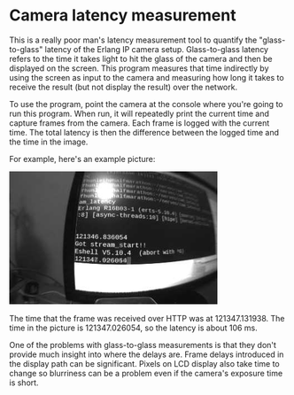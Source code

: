 # Camera latency measurement

This is a really poor man's latency measurement tool to
quantify the "glass-to-glass" latency of the Erlang IP
camera setup. Glass-to-glass latency refers to
the time it takes light to hit the glass of the camera
and then be displayed on the screen. This program
measures that time indirectly by using the screen as
input to the camera and measuring how long it takes to
receive the result (but not display the result) over
the network.

To use the program, point the camera at the console where you're
going to run this program. When run, it will repeatedly
print the current time and capture frames from the camera.
Each frame is logged with the current time.
The total latency is then the difference between
the logged time and the time in the image.

For example, here's an example picture:

![Picture](docs/frame_13_121347.131938.jpg)

The time that the frame was received over HTTP was at
121347.131938. The time in the picture is 121347.026054,
so the latency is about 106 ms.

One of the problems with glass-to-glass measurements is
that they don't provide much insight into where the delays
are. Frame delays introduced in the display path can be
significant. Pixels on LCD display also take time to change
so blurriness can be a problem even if the camera's
exposure time is short.
